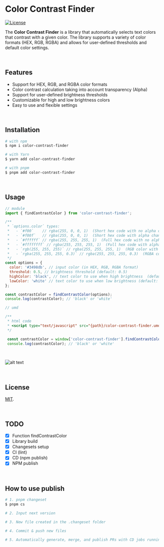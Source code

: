 # Color Contrast Finder

[![License](https://img.shields.io/badge/license-MIT-blue.svg)](LICENSE)

The **Color Contrast Finder** is a library that automatically selects text colors that contrast with a given color. The library supports a variety of color formats (HEX, RGB, RGBA) and allows for user-defined thresholds and default color settings.

<br>

## Features

- Support for HEX, RGB, and RGBA color formats
- Color contrast calculation taking into account transparency (Alpha)
- Support for user-defined brightness thresholds
- Customizable for high and low brightness colors
- Easy to use and flexible settings

<br>

## Installation

```bash
# with npm
$ npm i color-contrast-finder

# with Yarn
$ yarn add color-contrast-finder

# with pnpm
$ pnpm add color-contrast-finder
```

<br>

## Usage

```javascript
// module
import { findContrastColor } from 'color-contrast-finder';

/**
 * `options.color` types:
 *   - `#f00`    // rgba(255, 0, 0, 1)  (Short hex code with no alpha channel)
 *   - `#f00f`   // rgba(255, 0, 0, 1)  (Short hex code with alpha channel)
 *   - `#ffffff` // rgba(255, 255, 255, 1)  (Full hex code with no alpha channel)
 *   - `#ffffffff` // rgba(255, 255, 255, 1)  (Full hex code with alpha channel)
 *   - `rgb(255, 255, 255)` // rgba(255, 255, 255, 1)  (RGB color with no alpha channel)
 *   - `rgba(255, 255, 255, 0.3)` // rgba(255, 255, 255, 0.3)  (RGBA color with alpha channel)
 */
const options = {
  color: '#3498db', // input color (in HEX, RGB, RGBA format)
  threshold: 0.5, // brightness threshold (default: 0.5)
  highColor: 'black', // text color to use when high brightness  (default: #000000)
  lowColor: 'white' // text color to use when low brightness (default: #FFFFFF)
};

const contrastColor = findContrastColor(options);
console.log(contrastColor); // 'black' or 'white'
```

```javascript
// umd

/**
 * html code
 * <script type="text/javascript" src="{path}/color-contrast-finder.umd.cjs"></script>
 */ 

 const contrastColor = window['color-contrast-finder'].findContrastColor(options);
 console.log(contrastColor); // 'black' or 'white'
```

<br>

![alt text](https://github.com/user-attachments/assets/2752c37e-aea0-43b5-b8e8-ccfb9ad3f064)

<br>


## License

[MIT](LICENSE).

<br>

## TODO

- [x] Function findContrastColor
- [x] Library build
- [x] Changesets setup
- [x] CI (lint)
- [x] CD (npm publish)
- [x] NPM publish

<br>

## How to use publish

```bash
# 1. pnpm changeset
$ pnpm cs

# 2. Input next version

# 3. New file created in the .changeset folder

# 4. Commit & push new files

# 5. Automatically generate, merge, and publish PRs with CD jobs running. 
```

<br>
